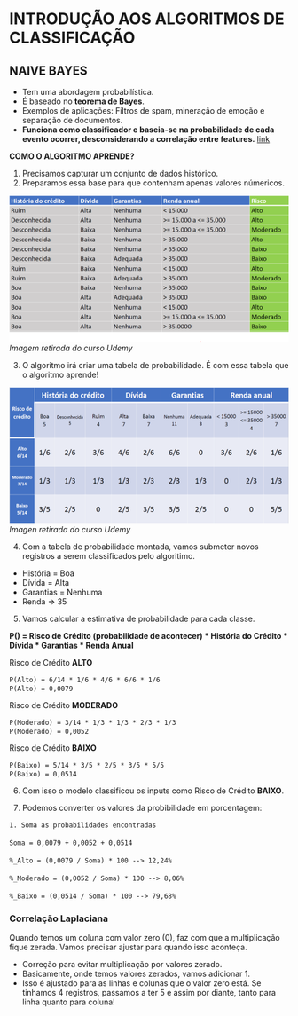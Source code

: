 # INTRODUÇÃO AOS ALGORITMOS DE CLASSIFICAÇÃO

## NAIVE BAYES

* Tem uma abordagem probabilística.
* É baseado no __teorema de Bayes__.
* Exemplos de aplicações: Filtros de spam, mineração de emoção e separação de documentos.
* __Funciona como classificador e baseia-se na probabilidade de cada evento ocorrer, desconsiderando a correlação entre features.__ [link](https://medium.com/turing-talks/turing-talks-16-modelo-de-predi%C3%A7%C3%A3o-naive-bayes-6a3e744e7986)

__COMO O ALGORITMO APRENDE?__

1. Precisamos capturar um conjunto de dados histórico.
2. Preparamos essa base para que contenham apenas valores númericos.

![](../Imagens/tabela_naive_bayes.png)
_Imagem retirada do curso Udemy_

3. O algoritmo irá criar uma tabela de probabilidade. É com essa tabela que o algoritmo aprende!

![](../Imagens/tabela_probabilidade_naive_bayes.png)
_Imagen retirada do curso Udemy_

4. Com a tabela de probabilidade montada, vamos submeter novos registros a serem classificados pelo algoritimo.

* História = Boa
* Dívida = Alta
* Garantias = Nenhuma
* Renda => 35

5. Vamos calcular a estimativa de probabilidade para cada classe.


__P() = Risco de Crédito (probabilidade de acontecer) * História do Crédito * Dívida * Garantias * Renda Anual__

Risco de Crédito __ALTO__
```
P(Alto) = 6/14 * 1/6 * 4/6 * 6/6 * 1/6
P(Alto) = 0,0079
```

Risco de Crédito __MODERADO__
```
P(Moderado) = 3/14 * 1/3 * 1/3 * 2/3 * 1/3
P(Moderado) = 0,0052
```

Risco de Crédito __BAIXO__
```
P(Baixo) = 5/14 * 3/5 * 2/5 * 3/5 * 5/5
P(Baixo) = 0,0514
```

6. Com isso o modelo classificou os inputs como Risco de Crédito __BAIXO__.

7. Podemos converter os valores da probibilidade em porcentagem:
```
1. Soma as probabilidades encontradas

Soma = 0,0079 + 0,0052 + 0,0514

%_Alto = (0,0079 / Soma) * 100 --> 12,24%

%_Moderado = (0,0052 / Soma) * 100 --> 8,06%

%_Baixo = (0,0514 / Soma) * 100 --> 79,68%

```

### Correlação Laplaciana

Quando temos um coluna com valor zero (0), faz com que a multiplicação fique zerada. Vamos precisar ajustar para quando isso aconteça.

* Correção para evitar multiplicação por valores zerado.
* Basicamente, onde temos valores zerados, vamos adicionar 1.
* Isso é ajustado para as linhas e colunas que o valor zero está. Se tinhamos 4 registros, passamos a ter 5 e assim por diante, tanto para linha quanto para coluna! 